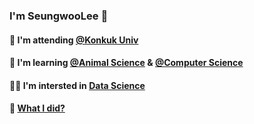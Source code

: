 ### I'm SeungwooLee 👋

#### 🏫 I'm attending [@Konkuk Univ](http://www.konkuk.ac.kr/do/Index.do) 

#### 🌱 I'm learning [@Animal Science](http://www.konkuk.ac.kr/do/Index.do) & [@Computer Science](http://www.konkuk.ac.kr/do/Index.do) 

#### 🧑‍💻 I'm intersted in [Data Science](https://cerulean-cord-e77.notion.site/BAC-Big-data-Analytics-Communiy-7929f490bf974c4683631a671b9a4f0e)

#### 📜    [What I did?](https://www.notion.so/WID-What-I-Did-5d05c0f84afd4ee9910bc957eb0de647?p=6b59a9ad1d9a403bbd6ed1f1bb657f7d&pm=c)



<!--
**seungwoolee-222/seungwoolee-222** is a ✨ _special_ ✨ repository because its `README.md` (this file) appears on your GitHub profile.

Here are some ideas to get you started:

- 🔭 I’m currently working on ...
- 🌱 I’m currently learning ...
- 👯 I’m looking to collaborate on ...
- 🤔 I’m looking for help with ...
- 💬 Ask me about ...
- 📫 How to reach me: ...
- 😄 Pronouns: ...
- ⚡ Fun fact: ...
-->
